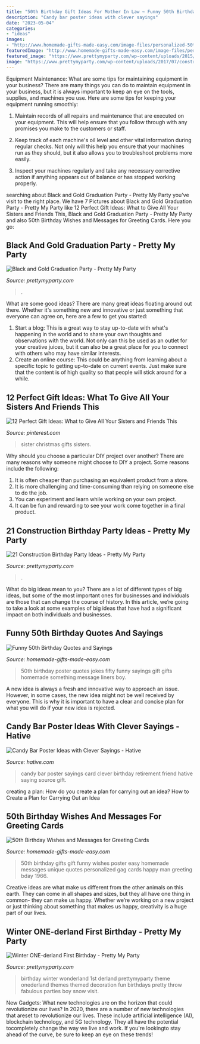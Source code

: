 ```yaml
---
title: "50th Birthday Gift Ideas For Mother In Law ~ Funny 50th Birthday Quotes And Sayings"
description: "Candy bar poster ideas with clever sayings"
date: "2023-05-04"
categories:
- "ideas"
images:
- "http://www.homemade-gifts-made-easy.com/image-files/personalized-50th-birthday-poster-men-1966-800x932.jpg"
featuredImage: "http://www.homemade-gifts-made-easy.com/image-files/personalized-50th-birthday-poster-men-1966-800x932.jpg"
featured_image: "https://www.prettymyparty.com/wp-content/uploads/2015/04/graduation-party-favors.jpg"
image: "https://www.prettymyparty.com/wp-content/uploads/2017/07/construction-party-ideas-dessert-table.jpg"
---
```



Equipment Maintenance: What are some tips for maintaining equipment in your business?
There are many things you can do to maintain equipment in your business, but it is always important to keep an eye on the tools, supplies, and machines you use. Here are some tips for keeping your equipment running smoothly:
1. Maintain records of all repairs and maintenance that are executed on your equipment. This will help ensure that you follow through with any promises you make to the customers or staff.

2. Keep track of each machine's oil level and other vital information during regular checks. Not only will this help you ensure that your machines run as they should, but it also allows you to troubleshoot problems more easily.

3. Inspect your machines regularly and take any necessary corrective action if anything appears out of balance or has stopped working properly.

	

		
searching about Black and Gold Graduation Party - Pretty My Party you've visit to the right place. We have 7 Pictures about Black and Gold Graduation Party - Pretty My Party like 12 Perfect Gift Ideas: What to Give All Your Sisters and Friends This, Black and Gold Graduation Party - Pretty My Party and also 50th Birthday Wishes and Messages for Greeting Cards. Here you go:
		
    
## Black And Gold Graduation Party - Pretty My Party

<img loading=lazy src="https://www.prettymyparty.com/wp-content/uploads/2015/04/graduation-party-favors.jpg" onerror="this.onerror=null;this.src='https://tse4.mm.bing.net/th?id=OIP.pF7iel8-_sWwQHBKsaW0ngHaLH&amp;pid=15.1';" alt="Black and Gold Graduation Party - Pretty My Party">

_Source: prettymyparty.com_

>. 

	

What are some good ideas?
There are many great ideas floating around out there. Whether it's something new and innovative or just something that everyone can agree on, here are a few to get you started: 
1. Start a blog: This is a great way to stay up-to-date with what's happening in the world and to share your own thoughts and observations with the world. Not only can this be used as an outlet for your creative juices, but it can also be a great place for you to connect with others who may have similar interests. 
2. Create an online course: This could be anything from learning about a specific topic to getting up-to-date on current events. Just make sure that the content is of high quality so that people will stick around for a while. 

    
## 12 Perfect Gift Ideas: What To Give All Your Sisters And Friends This

<img loading=lazy src="https://i.pinimg.com/736x/d5/09/c1/d509c193502a3d08a6717356d259478d.jpg" onerror="this.onerror=null;this.src='https://tse4.mm.bing.net/th?id=OIP.bMwoP4Y1FMWT09BJLL8lKAHaP6&amp;pid=15.1';" alt="12 Perfect Gift Ideas: What to Give All Your Sisters and Friends This">

_Source: pinterest.com_

>sister christmas gifts sisters. 

	

Why should you choose a particular DIY project over another?
There are many reasons why someone might choose to DIY a project. Some reasons include the following: 
1) It is often cheaper than purchasing an equivalent product from a store.
2) It is more challenging and time-consuming than relying on someone else to do the job.
3) You can experiment and learn while working on your own project.
4) It can be fun and rewarding to see your work come together in a final product.

    
## 21 Construction Birthday Party Ideas - Pretty My Party

<img loading=lazy src="https://www.prettymyparty.com/wp-content/uploads/2017/07/construction-party-ideas-dessert-table.jpg" onerror="this.onerror=null;this.src='https://tse4.mm.bing.net/th?id=OIP.FNiygM3jkBkMzPpRjGd0IgHaJ4&amp;pid=15.1';" alt="21 Construction Birthday Party Ideas - Pretty My Party">

_Source: prettymyparty.com_

>. 

	

What do big ideas mean to you?
There are a lot of different types of big ideas, but some of the most important ones for businesses and individuals are those that can change the course of history. In this article, we’re going to take a look at some examples of big ideas that have had a significant impact on both individuals and businesses.

    
## Funny 50th Birthday Quotes And Sayings

<img loading=lazy src="https://www.homemade-gifts-made-easy.com/image-files/personalized-poster-50th-birthday-gift-boy-600x900.jpg" onerror="this.onerror=null;this.src='https://tse1.mm.bing.net/th?id=OIP.JTN6QyetrwGvSfJ0VrTQNwHaLH&amp;pid=15.1';" alt="Funny 50th Birthday Quotes and Sayings">

_Source: homemade-gifts-made-easy.com_

>50th birthday poster quotes jokes fifty funny sayings gift gifts homemade something message liners boy. 

	

A new idea is always a fresh and innovative way to approach an issue. However, in some cases, the new idea might not be well received by everyone. This is why it is important to have a clear and concise plan for what you will do if your new idea is rejected.

    
## Candy Bar Poster Ideas With Clever Sayings - Hative

<img loading=lazy src="https://hative.com/wp-content/uploads/2015/01/candy-bar-sayings/12-candy-bar-saying-ideas.jpg" onerror="this.onerror=null;this.src='https://tse2.mm.bing.net/th?id=OIP.xXtAGYzQS3vZBkdTWtcs0wHaJ4&amp;pid=15.1';" alt="Candy Bar Poster Ideas with Clever Sayings - Hative">

_Source: hative.com_

>candy bar poster sayings card clever birthday retirement friend hative saying source gift. 

	

creating a plan: How do you create a plan for carrying out an idea?
How to Create a Plan for Carrying Out an Idea

    
## 50th Birthday Wishes And Messages For Greeting Cards

<img loading=lazy src="http://www.homemade-gifts-made-easy.com/image-files/personalized-50th-birthday-poster-men-1966-800x932.jpg" onerror="this.onerror=null;this.src='https://tse2.mm.bing.net/th?id=OIP.IkN7fR0E0I6M5VlKfOKSmAHaIo&amp;pid=15.1';" alt="50th Birthday Wishes and Messages for Greeting Cards">

_Source: homemade-gifts-made-easy.com_

>50th birthday gifts gift funny wishes poster easy homemade messages unique quotes personalized gag cards happy man greeting bday 1966. 

	

Creative ideas are what make us different from the other animals on this earth. They can come in all shapes and sizes, but they all have one thing in common- they can make us happy. Whether we’re working on a new project or just thinking about something that makes us happy, creativity is a huge part of our lives.

    
## Winter ONE-derland First Birthday - Pretty My Party

<img loading=lazy src="https://www.prettymyparty.com/wp-content/uploads/2015/03/winter-wonderland-first-birthday-ideas.jpg" onerror="this.onerror=null;this.src='https://tse1.mm.bing.net/th?id=OIP.hsNYAmI_6mFZyIMDjKB1FAHaKl&amp;pid=15.1';" alt="Winter ONE-derland First Birthday - Pretty My Party">

_Source: prettymyparty.com_

>birthday winter wonderland 1st derland prettymyparty theme onederland themes themed decoration fun birthdays pretty throw fabulous parties boy snow visit. 

	

New Gadgets: What new technologies are on the horizon that could revolutionize our lives?
In 2020, there are a number of new technologies that areset to revolutionize our lives. These include artificial intelligence (AI), blockchain technology, and 5G technology. They all have the potential tocompletely change the way we live and work. If you're lookingto stay ahead of the curve, be sure to keep an eye on these trends!

